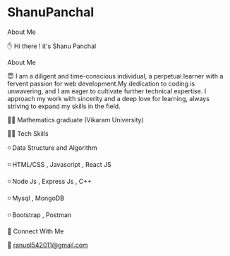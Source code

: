 # ShanuPanchal
About Me

✋ Hi there ! 
it's Shanu Panchal 
 
About Me

😇 I am a diligent and time-conscious individual, a perpetual learner with a fervent passion for web development.My dedication to coding is unwavering, and I am eager to cultivate further technical expertise. I approach my work with sincerity and a deep love for learning, always striving to expand my skills in the field.

🧑‍🎓 Mathematics graduate (Vikaram University)


🧑‍💻 Tech Skills


◽ Data Structure and Algorithm

◽ HTML/CSS , Javascript , React JS

◽ Node Js , Express Js , C++

◽ Mysql , MongoDB

◽ Bootstrap , Postman 

🤝 Connect With Me

📧 ranupl542011@gmail.com

